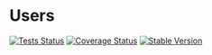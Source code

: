 Users
=====

[![Tests Status](https://github.com/NetCommons3/Users/actions/workflows/tests.yml/badge.svg?branch=master)](https://github.com/NetCommons3/Users/actions/workflows/tests.yml)
[![Coverage Status](https://coveralls.io/repos/NetCommons3/Users/badge.svg?branch=master)](https://coveralls.io/r/NetCommons3/Users?branch=master)
[![Stable Version](https://img.shields.io/packagist/v/netcommons/users.svg?label=stable)](https://packagist.org/packages/netcommons/users)
